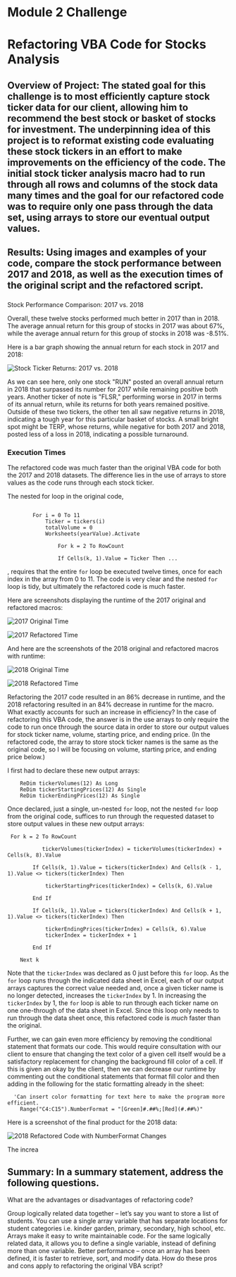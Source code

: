 # Module 2 Challenge
# Refactoring VBA Code for Stocks Analysis

## Overview of Project: The stated goal for this challenge is to most efficiently capture stock ticker data for our client, allowing him to recommend the best stock or basket of stocks for investment. The underpinning idea of this project is to reformat existing code evaluating these stock tickers in an effort to make improvements on the efficiency of the code. The initial stock ticker analysis macro had to run through all rows and columns of the stock data many times and the goal for our refactored code was to require only one pass through the data set, using arrays to store our eventual output values. 

 

## Results: Using images and examples of your code, compare the stock performance between 2017 and 2018, as well as the execution times of the original script and the refactored script.

### 
Stock Performance Comparison: 2017 vs. 2018

Overall, these twelve stocks performed much better in 2017 than in 2018. The average annual return for this group of stocks in 2017 was about 67%, while the average annual return for this group of stocks in 2018 was -8.51%. 

Here is a bar graph showing the annual return for each stock in 2017 and 2018: 

![Stock Ticker Returns: 2017 vs. 2018](https://github.com/Tozerh/stocks-analysis/blob/main/17%20vs%2018%20Comparison.PNG)

As we can see here, only one stock "RUN" posted an overall annual return in 2018 that surpassed its number for 2017 while remaining positive both years. Another ticker of note is "FLSR," performing worse in 2017 in terms of its annual return, while its returns for both years remained positive. Outside of these two tickers, the other ten all saw negative returns in 2018, indicating a tough year for this particular basket of stocks. A small bright spot might be TERP, whose returns, while negative for both 2017 and 2018, posted less of a loss in 2018, indicating a possible turnaround. 
 
### Execution Times

The refactored code was much faster than the original VBA code for both the 2017 and 2018 datasets. The difference lies in the use of arrays to store values as the code runs through each stock ticker. 

The nested for loop in the original code,
```VBA

        For i = 0 To 11
            Ticker = tickers(i)
            totalVolume = 0
            Worksheets(yearValue).Activate
          
                For k = 2 To RowCount
            
                If Cells(k, 1).Value = Ticker Then ...

```

, requires that the entire `for` loop be executed twelve times, once for each index in the array from 0 to 11. The code is very clear and the nested `for` loop is tidy, but ultimately the refactored code is much faster. 

Here are screenshots displaying the runtime of the 2017 original and refactored macros:

![2017 Original Time](https://github.com/Tozerh/stocks-analysis/blob/main/Resources/Module%202.5.3%20-%20Original%20time%20for%202017%20Analysis.PNG)

![2017 Refactored Time](https://github.com/Tozerh/stocks-analysis/blob/main/Resources/VBA_Challenge_2017.PNG)
  

And here are the screenshots of the 2018 original and refactored macros with runtime: 

![2018 Original Time](https://github.com/Tozerh/stocks-analysis/blob/main/Resources/Module%202.5.3%20-%20Original%20time%20for%202018%20Analysis.PNG)

![2018 Refactored Time](https://github.com/Tozerh/stocks-analysis/blob/main/Resources/VBA_Challenge_2018.PNG)

Refactoring the 2017 code resulted in an 86% decrease in runtime, and the 2018 refactoring resulted in an 84% decrease in runtime for the macro. What exactly accounts for such an increase in efficiency? In the case of refactoring this VBA code, the answer is in the use arrays to only require the code to run once through the source data in order to store our output values for stock ticker name, volume, starting price, and ending price. (In the refactored code, the array to store stock ticker names is the same as the original code, so I will be focusing on volume, starting price, and ending price below.)

I first had to declare these new output arrays: 

```VBA
    ReDim tickerVolumes(12) As Long
    ReDim tickerStartingPrices(12) As Single
    ReDim tickerEndingPrices(12) As Single
```
Once declared, just a single, un-nested `for` loop, not the nested `for` loop from the original code, suffices to run through the requested dataset to store output values in these new output arrays:

```VBA
 For k = 2 To RowCount
          
           tickerVolumes(tickerIndex) = tickerVolumes(tickerIndex) + Cells(k, 8).Value
           
        If Cells(k, 1).Value = tickers(tickerIndex) And Cells(k - 1, 1).Value <> tickers(tickerIndex) Then

            tickerStartingPrices(tickerIndex) = Cells(k, 6).Value
        
        End If
       
        If Cells(k, 1).Value = tickers(tickerIndex) And Cells(k + 1, 1).Value <> tickers(tickerIndex) Then

            tickerEndingPrices(tickerIndex) = Cells(k, 6).Value 
            tickerIndex = tickerIndex + 1
        
        End If
    
    Next k
```

Note that the `tickerIndex` was declared as 0 just before this `for` loop. As the `for` loop runs through the indicated data sheet in Excel, each of our output arrays captures the correct value needed and, once a given ticker name is no longer detected, increases the `tickerIndex` by 1. In increasing the `tickerIndex` by 1, the `for` loop is able to run through each ticker name on one one-through of the data sheet in Excel. Since this loop only needs to run through the data sheet once, this refactored code is *much* faster than the original. 

Further, we can gain even more efficiency by removing the conditional statement that formats our code. This would require consultation with our client to ensure that changing the text color of a given cell itself would be a satisfactory replacement for changing the background fill color of a cell. If this is given an okay by the client, then we can decrease our runtime by commenting out the conditional statements that format fill color and then adding in the following for the static formatting already in the sheet: 

```VBA
  'Can insert color formatting for text here to make the program more efficient.
    Range("C4:C15").NumberFormat = "[Green]#.##%;[Red](#.##%)"

```

Here is a screenshot of the final product for the 2018 data: 

![2018 Refactored Code with NumberFormat Changes](https://github.com/Tozerh/stocks-analysis/blob/main/Resources/Module%202.5.3%20-%20Refactored%20time%20for%202018%20Analysis%20-%20With%20NumberFormat%20color%20coding.PNG)

The increa


## Summary: In a summary statement, address the following questions.
What are the advantages or disadvantages of refactoring code?

Group logically related data together – let’s say you want to store a list of students. You can use a single array variable that has separate locations for student categories i.e. kinder garden, primary, secondary, high school, etc.
Arrays make it easy to write maintainable code. For the same logically related data, it allows you to define a single variable, instead of defining more than one variable.
Better performance – once an array has been defined, it is faster to retrieve, sort, and modify data.
How do these pros and cons apply to refactoring the original VBA script?

